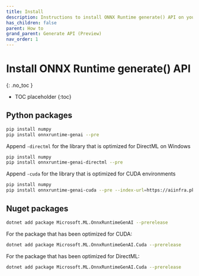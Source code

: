 ```yaml
---
title: Install
description: Instructions to install ONNX Runtime generate() API on your target platform in your environment
has_children: false
parent: How to
grand_parent: Generate API (Preview)
nav_order: 1
---
```


# Install ONNX Runtime generate() API
{: .no_toc }

* TOC placeholder
{:toc}

## Python packages

```bash
pip install numpy
pip install onnxruntime-genai --pre
```
Append `-directml` for the library that is optimized for DirectML on Windows

```bash
pip install numpy
pip install onnxruntime-genai-directml --pre
```

Append `-cuda` for the library that is optimized for CUDA environments

```bash
pip install numpy
pip install onnxruntime-genai-cuda --pre --index-url=https://aiinfra.pkgs.visualstudio.com/PublicPackages/_packaging/onnxruntime-genai/pypi/simple/
```

## Nuget packages

```bash
dotnet add package Microsoft.ML.OnnxRuntimeGenAI --prerelease
```

For the package that has been optimized for CUDA:

```bash
dotnet add package Microsoft.ML.OnnxRuntimeGenAI.Cuda --prerelease
```

For the package that has been optimized for DirectML:

```bash
dotnet add package Microsoft.ML.OnnxRuntimeGenAI.Cuda --prerelease
```





   

